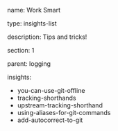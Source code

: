 name: Work Smart  

type: insights-list

description: Tips and tricks!

section: 1

parent: logging

insights:
  - you-can-use-git-offline
  - tracking-shorthands
  - upstream-tracking-shorthand
  - using-aliases-for-git-commands
  - add-autocorrect-to-git
